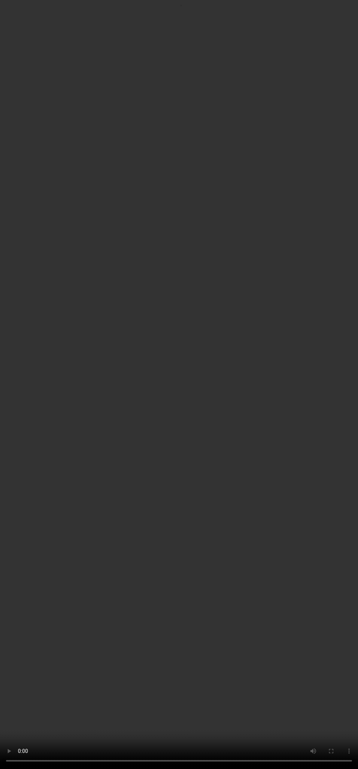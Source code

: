 ## <span style=""color:#364BC9"">Justify your Rating</span>
<video src="${PRIVATE_PREFERENCE_RANKING_VIDEO_9}" frameborder="0" allowfullscreen style="position: absolute; top: 0; left: 0; width: 100%; height: 100%; border: none; object-fit: cover;" controls="" controlslist="nodownload nofullscreen" style="width: 100%" />

Finally, you have to write a justification for the chosen rating on the **Likert scale**. This helps in understanding the rationale behind the ranking.

1. The justification must be based on the **ratings of the responses** and provide supporting **evidence**.
2. A good justification is **thorough yet concise**, **aligned with the ranking**, and **helps in improving the model**.

***

### <span style=""color:#8591FF"">🔍 Please keep the following in mind when writing a justification:</span>

1. **Start with the chosen rating**
   Begin by clearly stating which response is better based on the Likert scale.
   *Example: ""Response A is better than Response B because...""*
2. **Evaluate both responses side by side**
   Identify the **strengths** of the better response and explain **why** it stands out.
3. **Address affected criteria**
   Mention the relevant dimensions (e.g., Instruction Following, Factual Accuracy) and **how they influenced** the overall quality.
4. **Provide suggestions for improvement**
   Offer **specific, actionable** changes that could improve the weaker response.
5. **Mention expected outcome**
   Explain how the suggested improvements would **enhance the user experience** or align the model better with expectations.